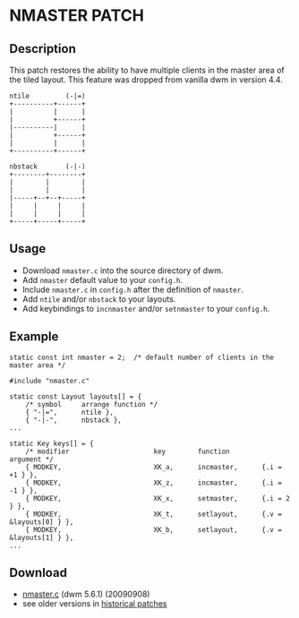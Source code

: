 # NMASTER PATCH

## Description

This patch restores the ability to have multiple clients in the master area of the tiled layout.
This feature was dropped from vanilla dwm in version 4.4.

	ntile         (-|=)
	+----------+------+
	|          |      |
	|          +------+
	|----------|      |
	|          +------+
	|          |      |
	+----------+------+

	nbstack       (-|-)
	+--------+--------+
	|        |        |
	|        |        |
	|-----+--+--+-----+
	|     |     |     |
	|     |     |     |
	+-----+-----+-----+

## Usage

* Download `nmaster.c` into the source directory of dwm.
* Add `nmaster` default value to your `config.h`.
* Include `nmaster.c` in `config.h` after the definition of `nmaster`.
* Add `ntile` and/or `nbstack` to your layouts.
* Add keybindings to `incnmaster` and/or `setnmaster` to your `config.h`.

## Example

	static const int nmaster = 2;  /* default number of clients in the master area */
	
	#include "nmaster.c"
	
	static const Layout layouts[] = {
		/* symbol     arrange function */
		{ "-|=",      ntile },
		{ "-|-",      nbstack },
	...
	
	static Key keys[] = {
		/* modifier                     key        function        argument */
		{ MODKEY,                       XK_a,      incmaster,      {.i = +1 } },
		{ MODKEY,                       XK_z,      incmaster,      {.i = -1 } },
		{ MODKEY,                       XK_x,      setmaster,      {.i = 2 } },
		{ MODKEY,                       XK_t,      setlayout,      {.v = &layouts[0] } },
		{ MODKEY,                       XK_b,      setlayout,      {.v = &layouts[1] } },
	...

## Download

* [nmaster.c](nmaster.c) (dwm 5.6.1) (20090908)
* see older versions in [historical patches](historical)
